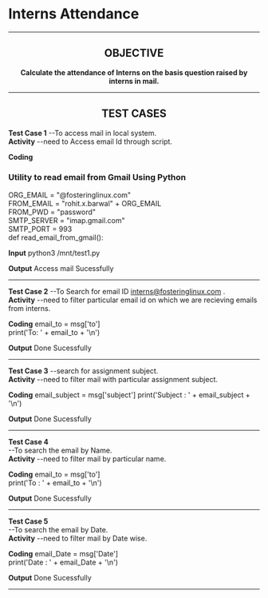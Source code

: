 <h1 align="cener">Interns Attendance</h1> 

------
<h2 align="center">OBJECTIVE</h2> 


<p align="center"><b>Calculate the attendance of Interns on the basis question raised by interns in mail.</b>
         
----

<h2 align="center">TEST CASES</h2> 

**Test Case 1**
--To access mail in local system.<br>
**Activity**
--need to Access email Id through script.


**Coding**<br>
### Utility to read email from Gmail Using Python
ORG_EMAIL = "@fosteringlinux.com"<br>
FROM_EMAIL = "rohit.x.barwal" + ORG_EMAIL <br>
FROM_PWD = "password" <br>
SMTP_SERVER = "imap.gmail.com" <br>
SMTP_PORT = 993<br>
def read_email_from_gmail():<br>

**Input**
python3 /mnt/test1.py

**Output**
Access mail Sucessfully

----

**Test Case 2**
--To Search for email ID interns@fosteringlinux.com .<br>
**Activity**
--need to filter  particular email id  on which we are recieving emails from interns.

**Coding**
email_to = msg['to']<br>
print('To: ' + email_to + '\n')<br>

**Output**
Done Sucessfully

----

**Test Case 3**
--search for assignment subject.<br>
**Activity**
--need to filter mail with particular assignment subject.

**Coding**
email_subject = msg['subject']
print('Subject : ' + email_subject + '\n')

**Output**
Done Sucessfully

----

**Test Case 4**<br>
--To search the email by Name.<br>
**Activity**
--need to filter mail by particular name.

**Coding**
email_to = msg['to']<br>
print('To : ' + email_to + '\n')

**Output**
Done Sucessfully

-----

**Test Case 5**<br>
--To search the email by Date.<br>
**Activity**
--need to filter mail by Date wise.

**Coding**
email_Date = msg['Date']<br>
print('Date : ' + email_Date + '\n')

**Output**
Done Sucessfully

-----
        
    
